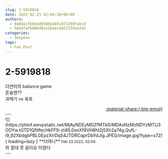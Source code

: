 ```yaml
---
slug: 2-5919818
date: 2022-02-23 02:04:18+09:00
authors:
  - 9488a1fb0edd03602485c873299fabcd
  - 56bdfafb606d9ce1b4ecdd572595e242
categories:
  - Seoyeon
tags:
  - Fan Post
---
```


# 2-5919818

<div class="post-container" markdown="1">
<div class="content-container md-sidebar__scrollwrap" markdown="1">

더연이의 balance game<br>       혼술엔??<br>과메기 vs 육포<br>

</div>
</div>

<div style="text-align: right;" markdown="1">
<a href="https://weverse.io/fromis9/fanpost/2-5919818" style="text-align: right;">:material-share:{.big-emoji}</a>
</div>
---

<div class="comments-container md-sidebar__scrollwrap" markdown="1">
<div class="comment" markdown="1">
<div class='id-container' markdown="1">
![](https://phinf.wevpstatic.net/MjAyNDEyMDZfMTk0/MDAxNzMzNDYzMTU3ODYw.tGTD1QfitfecHkFF9-zI4fL0xnXf8VH8ht2j5Xh2a74g.QufL-i9_92XbdgbPBLGEpzXIrDqS4JTDRCqprDbYdJIg.JPEG/image.jpg?type=s72){ loading=lazy }
**<span class="artist">더여니</span>** <small>Feb 23 2022, 02:04</small><br>
</div>
<div class='comment-body' markdown="1">
와 절대 못 골라요 미쳤다
</div>
</div>
</div>
---

